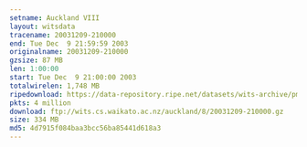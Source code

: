 ```yaml
---
setname: Auckland VIII
layout: witsdata
tracename: 20031209-210000
end: Tue Dec  9 21:59:59 2003
originalname: 20031209-210000
gzsize: 87 MB
len: 1:00:00
start: Tue Dec  9 21:00:00 2003
totalwirelen: 1,748 MB
ripedownload: https://data-repository.ripe.net/datasets/wits-archive/pma/long/auck/8//20031209-210000.gz
pkts: 4 million
download: ftp://wits.cs.waikato.ac.nz/auckland/8/20031209-210000.gz
size: 334 MB
md5: 4d7915f084baa3bcc56ba85441d618a3
---
```

